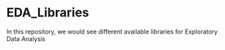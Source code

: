 # EDA_Libraries
In this repository, we would see different available libraries for Exploratory Data Analysis
